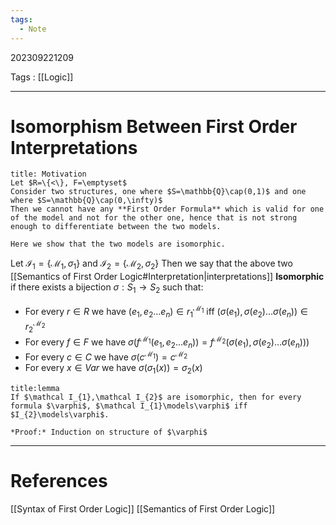 ```yaml
---
tags:
  - Note
---
```

202309221209

Tags : [[Logic]]

---
# Isomorphism Between First Order Interpretations
```ad-note
title: Motivation
Let $R=\{<\}, F=\emptyset$
Consider two structures, one where $S=\mathbb{Q}\cap(0,1)$ and one where $S=\mathbb{Q}\cap(0,\infty)$
Then we cannot have any **First Order Formula** which is valid for one of the model and not for the other one, hence that is not strong enough to differentiate between the two models.

Here we show that the two models are isomorphic.
```


Let $\mathcal I_{1} = \{\mathcal{M}_{1},\sigma_{1}\}$ and $\mathcal I_{2} = \{\mathcal M_{2},\sigma_{2}\}$
Then we say that the above two [[Semantics of First Order Logic#Interpretation|interpretations]] **Isomorphic** if there exists a bijection $\sigma:S_{1}\to S_{2}$ such that:
- For every $r\in R$ we have $(e_{1},e_{2}\dots e_{n})\in r_{1}^{\mathcal M_{1}}$ iff $(\sigma(e_{1}),\sigma(e_{2})\dots \sigma(e_{n}))\in r_{2}^{\mathcal M_{2}}$ 
- For every $f\in F$ we have $\sigma(f^{\mathcal M_{1}}(e_{1},e_{2}\dots e_n))=f^{\mathcal M_{2}}(\sigma(e_{1}),\sigma(e_{2})\dots\sigma(e_{n})))$
- For every $c\in C$ we have $\sigma(c^{\mathcal M_{1}})=c^{\mathcal M_{2}}$
- For every $x\in Var$ we have $\sigma(\sigma_{1}(x))=\sigma_{2}(x)$

```ad-question
title:lemma
If $\mathcal I_{1},\mathcal I_{2}$ are isomorphic, then for every formula $\varphi$, $\mathcal I_{1}\models\varphi$ iff $I_{2}\models\varphi$.

*Proof:* Induction on structure of $\varphi$
```



---
# References
[[Syntax of First Order Logic]]
[[Semantics of First Order Logic]]